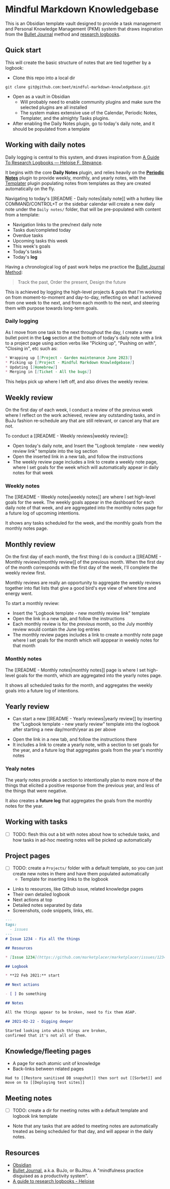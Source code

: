 # Mindful Markdown Knowledgebase

This is an Obsidian template vault designed to provide a task management and Personal Knowledge Management (PKM) system that draws inspiration from the [Bullet Journal](https://bulletjournal.com/) method and [research logbooks](https://www.hfstevance.com/blog/logbooks).

## Quick start

This will create the basic structure of notes that are tied together by a logbook:

- Clone this repo into a local dir

```
git clone git@github.com:beet/mindful-markdown-knowledgebase.git
```

- Open as a vault in Obsidian
  - Will probably need to enable community plugins and make sure the selected plugins are all installed
  - The system makes extensive use of the Calendar, Periodic Notes, Templater, and the almighty Tasks plugins. 
- After enabling the Daily Notes plugin, go to today's daily note, and it should be populated from a template

## Working with daily notes

Daily logging is central to this system, and draws inspiration from [A Guide To Research Logbooks — Heloise F. Stevance](https://www.hfstevance.com/blog/logbooks).

It begins with the core **Daily Notes** plugin, and relies heavily on the **[Periodic Notes](https://github.com/liamcain/obsidian-periodic-notes)** plugin to provide weekly, monthly, and yearly notes, with the [Templater](https://github.com/SilentVoid13/Templater) plugin populating notes from templates as they are created automatically on the fly.

Navigating to today's [[README - Daily notes|daily note]] with a hotkey like COMMAND/CONTROL+T or the sidebar calendar will create a new daily note under the `Daily notes/` folder, that will be pre-populated with content from a template:

* Navigation links to the prev/next daily note
* Tasks due/completed today
* Overdue tasks
* Upcoming tasks this week
* This week's goals
* Today's tasks
* Today's **log**


Having a chronological log of past work helps me practice the [Bullet Journal Method](https://bulletjournal.com/pages/book):

> Track the past,
> Order the present,
> Design the future

This is achieved by logging the high-level projects & goals that I'm working on from moment-to-moment and day-to-day, reflecting on what I achieved from one week to the next, and from each month to the next, and steering them with purpose towards long-term goals.

### Daily logging

As I move from one task to the next throughout the day, I create a new bullet point in the **Log** section at the bottom of today's daily note with a link to a project page using action verbs like "Picking up", "Pushing on with", "Closing in", etc such as:

```markdown
* Wrapping up [[Project - Garden maintenance June 2023]]
* Picking up [[Project - Mindful Markdown Knowledgebase]]
* Updating [[Homebrew]]
* Merging in [[Ticket - All the bugs]]
```

This helps pick up where I left off, and also drives the weekly review.

## Weekly review

On the first day of each week, I conduct a review of the previous week where I reflect on the work achieved, review any outstanding tasks, and in BuJu fashion re-schedule any that are still relevant, or cancel any that are not.

To conduct a [[README - Weekly reviews|weekly review]]:

- Open today's daily note, and Insert the "Logbook template - new weekly review link" template into the log section
- Open the inserted link in a new tab, and follow the instructions
- The weekly review page includes a link to create a weekly note page, where I set goals for the week which will automatically appear in daily notes for that week

### Weekly notes

The [[README - Weekly notes|weekly notes]] are where I set high-level goals for the week. The weekly goals appear in the dashboard for each daily note of that week, and are aggregated into the monthly notes page for a future log of upcoming intentions.

It shows any tasks scheduled for the week, and the monthly goals from the monthly notes page.

## Monthly review

On the first day of each month, the first thing I do is conduct a [[README - Monthly reviews|monthly review]] of the previous month. When the first day of the month corresponds with the first day of the week, I'll complete the weekly review first.

Monthly reviews are really an opportunity to aggregate the weekly reviews together into flat lists that give a good bird's eye view of where time and energy went.

To start a monthly review:

- Insert the "Logbook template - new monthly review link" template
- Open the link in a new tab, and follow the instructions
- Each monthly review is for the *previous* month, so the July monthly review would contain the June log entries
- The monthly review pages includes a link to create a monthly note page where I set goals for the month which will apppear in weekly notes for that month

### Monthly notes

The [[README - Monthly notes|monthly notes]] page is where I set high-level goals for the month, which are aggregated into the yearly notes page.

It shows all scheduled tasks for the month, and aggregates the weekly goals into a future log of intentions.

## Yearly review

- Can start a new [[README - Yearly reviews|yearly review]] by inserting the "Logbook template - new yearly review" template into the logbook after starting a new day/month/year as per above
* Open the link in a new tab, and follow the instructions there
* It includes a link to create a yearly note, with a section to set goals for the year, and a future log that aggregates goals from the year's monthly notes

### Yealy notes

The yearly notes provide a section to intentionally plan to more more of the things that elicited a positive response from the previous year, and less of the things that were negative.

It also creates a **future log** that aggregates the goals from the monthly notes for the year.

## Working with tasks

- [ ] TODO: flesh this out a bit with notes about how to schedule tasks, and how tasks in ad-hoc meeting notes will be picked up automatically

## Project pages

- [ ] TODO: create a `Projects/` folder with a default template, so you can just create new notes in there and have them populated automatically
  - Template for inserting links to the logbook
* Links to resources, like Github issue, related knowledge pages
* Their own detailed logbook
* Next actions at top
* Detailed notes separated by data
* Screenshots, code snippets, links, etc.

```markdown
---
tags:
  - issues
---
# Issue 1234 - Fix all the things

## Resources

* [Issue 1234](https://github.com/marketplacer/marketplacer/issues/1234)

## Logbook

* **22 Feb 2021:** start

## Next actions

- [ ] Do something

## Notes

All the things appear to be broken, need to fix them ASAP.

## 2021-02-22 - Digging deeper

Started looking into which things are broken,
confirmed that it's not all of them.
```

## Knowledge/fleeting pages

* A page for each atomic unit of knowledge
* Back-links between related pages

```
Had to [[Restore sanitised DB snapshot]] then sort out [[Sorbet]] and move on to [[Deploying test sites]]
```

## Meeting notes

- [ ] TODO: create a dir for meeting notes with a default template and logbook link template
* Note that any tasks that are added to meeting notes are automatically treated as being scheduled for that day, and will appear in the daily notes.

## Resources

* [Obsidian](https://obsidian.md/)
* [Bullet Journal](https://bulletjournal.com/), a.k.a. BuJo, or BuJitsu. A "mindfulness practice disguised as a productivity system".
* [A guide to research logbooks - Heloise](https://hfstevance.com/blog/logbooks)
